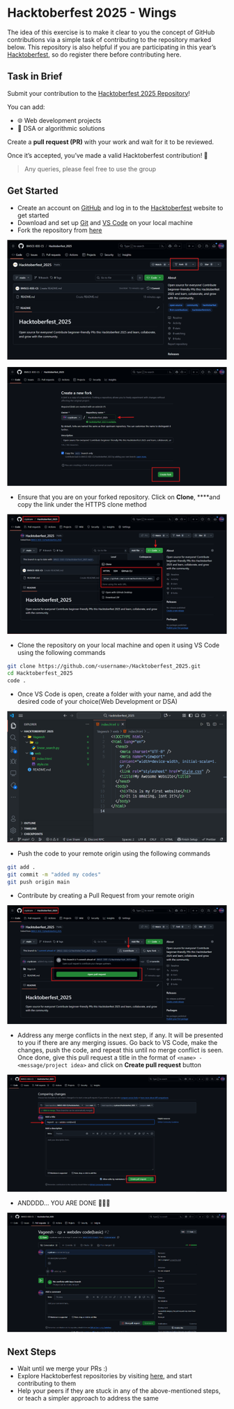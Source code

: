 # Hacktoberfest 2025 - Wings

The idea of this exercise is to make it clear to you the concept of GitHub contributions via a simple task of contributing to the repository marked below. This repository is also helpful if you are participating in this year’s [Hacktoberfest](https://hacktoberfest.com/), so do register there before contributing here.

## Task in Brief

Submit your contribution to the [Hacktoberfest 2025 Repository](https://github.com/BMSCE-IEEE-CS/Hacktoberfest_2025)!

You can add:

- 🌐 Web development projects
- 🧮 DSA or algorithmic solutions

Create a **pull request (PR)** with your work and wait for it to be reviewed.

Once it’s accepted, you’ve made a valid Hacktoberfest contribution! 🚀

> Any queries, please feel free to use the group

## Get Started

- Create an account on [GitHub](https://github.com) and log in to the [Hacktoberfest](https://hacktoberfest.com/) website to get started
- Download and set up [Git](https://git-scm.com/downloads) and [VS Code](https://code.visualstudio.com/) on your local machine
- Fork the repository from [here](https://github.com/BMSCE-IEEE-CS/Hacktoberfest_2025)

![image.png](images/image.png)

![image.png](images/image%201.png)

- Ensure that you are on your forked repository. Click on **Clone**, \*\*\*\*and copy the link under the HTTPS clone method

![image.png](images/image%202.png)

- Clone the repository on your local machine and open it using VS Code using the following commands

```bash
git clone https://github.com/<username>/Hacktoberfest_2025.git
cd Hacktoberfest_2025
code .
```

- Once VS Code is open, create a folder with your name, and add the desired code of your choice(Web Development or DSA)

![image.png](images/image%203.png)

- Push the code to your remote origin using the following commands

```bash
git add .
git commit -m "added my codes"
git push origin main
```

- Contribute by creating a Pull Request from your remote origin

![image.png](images/image%204.png)

- Address any merge conflicts in the next step, if any. It will be presented to you if there are any merging issues. Go back to VS Code, make the changes, push the code, and repeat this until no merge conflict is seen. Once done, give this pull request a title in the format of `<name> - <message/project idea>` and click on **Create pull request** button

![image.png](images/image%205.png)

- ANDDDD… YOU ARE DONE 🎉🎉🎉

![image.png](images/image%206.png)

## Next Steps

- Wait until we merge your PRs :)
- Explore Hacktoberfest repositories by visiting [here](https://github.com/topics/hacktoberfest2025), and start contributing to them
- Help your peers if they are stuck in any of the above-mentioned steps, or teach a simpler approach to address the same
